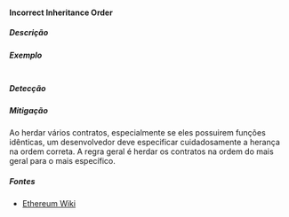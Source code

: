 #### Incorrect Inheritance Order

##### Descrição

##### Exemplo

```
```

##### Detecção

##### Mitigação

Ao herdar vários contratos, especialmente se eles possuirem funções idênticas, um desenvolvedor deve especificar cuidadosamente a herança na ordem correta. A regra geral é herdar os contratos na ordem do mais geral para o mais específico.

##### Fontes

* [Ethereum Wiki](https://github.com/ethereum/wiki/wiki/Safety)
